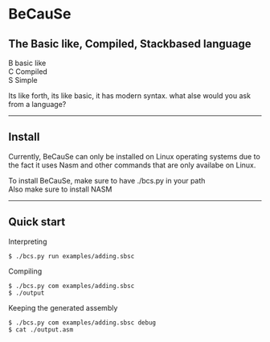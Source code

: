 # BeCauSe
## The Basic like, Compiled, Stackbased language

B basic like<br />
C Compiled<br />
S Simple

Its like forth, its like basic, it has modern syntax. what alse would you ask from a language?

---

## Install
Currently, BeCauSe can only be installed on Linux operating systems due to the fact it uses Nasm and other commands that are only availabe on Linux.

To install BeCauSe, make sure to have ./bcs.py in your path<br />Also make sure to install NASM

---

## Quick start
Interpreting
```console
$ ./bcs.py run examples/adding.sbsc
```

Compiling
```console
$ ./bcs.py com examples/adding.sbsc
$ ./output
```

Keeping the generated assembly
```console
$ ./bcs.py com examples/adding.sbsc debug
$ cat ./output.asm
```
